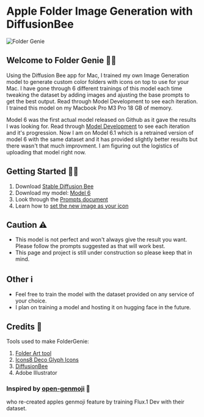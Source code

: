 # Apple Folder Image Generation with DiffusionBee
![Folder Genie](https://github.com/user-attachments/assets/48217771-4342-41ae-9a8a-a4e3cacab20e)

## Welcome to Folder Genie 🧞‍♂️

Using the Diffusion Bee app for Mac, I trained my own Image Generation model to generate custom color folders with icons on top to use for your Mac. I have gone through 6 different trainings of this model each time tweaking the dataset by adding images and ajusting the base prompts to get the best output. Read through Model Development to see each iteration. I trained this model on my Macbook Pro M3 Pro 18 GB of memory.

Model 6 was the first actual model released on Github as it gave the results I was looking for. Read through [Model Development](https://github.com/wyattx05/apple-folders-image-generation/blob/main/Model%20Development.md) to see each iteration and it's progression. Now I am on Model 6.1 which is a retrained version of model 6 with the same dataset and it has provided slightly better results but there wasn't that much improvment. I am figuring out the logistics of uploading that model right now.

## Getting Started 🏃‍➡️
1. Download [Stable Diffusion Bee](https://diffusionbee.com)
2. Download my model: [Model 6](https://github.com/wyattx05/apple-folders-image-generation/blob/main/Model%206%20Download.md)
3. Look through the [Prompts document](https://github.com/wyattx05/apple-folders-image-generation/blob/main/Prompts.md)
4. Learn how to [set the new image as your icon](https://github.com/wyattx05/apple-folders-image-generation/blob/main/Apply%20Folder%20Icons.md)

## Caution ⚠️
- This model is not perfect and won't always give the result you want. Please follow the prompts suggested as that will work best.
- This page and project is still under construction so please keep that in mind.

## Other ℹ️
- Feel free to train the model with the dataset provided on any service of your choice.
- I plan on training a model and hosting it on hugging face in the future.

## Credits 📣

Tools used to make FolderGenie:
1. [Folder Art tool](https://folderart.christianvm.dev)
2. [Icons8 Deco Glyph Icons](https://icons8.com/icons/deco-glyph)
3. [DiffusionBee](https://diffusionbee.com)
4. Adobe Illustrator

### Inspired by [open-genmoji](https://github.com/EvanZhouDev/open-genmoji) 🫧 
who re-created apples genmoji feature by training Flux.1 Dev with their dataset.
